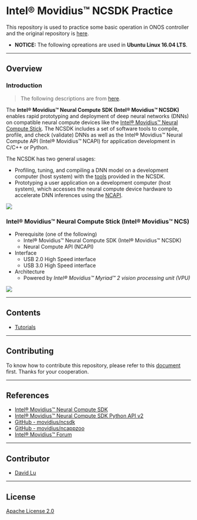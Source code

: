 # Intel® Movidius™ NCSDK Practice

This repository is used to practice some basic operation in ONOS controller and the original repository is [here](https://github.com/movidius/ncsdk).

* **NOTICE:** The following opreations are used in **Ubuntu Linux 16.04 LTS**.

---
## Overview

### Introduction

> The following descriptions are from [here](https://movidius.github.io/ncsdk/index.html).

The **Intel® Movidius™ Neural Compute SDK (Intel® Movidius™ NCSDK)** enables rapid prototyping and deployment of deep neural networks (DNNs) on compatible neural compute devices like the [Intel® Movidius™ Neural Compute Stick](https://movidius.github.io/ncsdk/ncs.html). The NCSDK includes a set of software tools to compile, profile, and check (validate) DNNs as well as the Intel® Movidius™ Neural Compute API (Intel® Movidius™ NCAPI) for application development in C/C++ or Python.

The NCSDK has two general usages:
* Profiling, tuning, and compiling a DNN model on a development computer (host system) with the [tools](https://movidius.github.io/ncsdk/tools/tools_overview.html) provided in the NCSDK.
* Prototyping a user application on a development computer (host system), which accesses the neural compute device hardware to accelerate DNN inferences using the [NCAPI](https://movidius.github.io/ncsdk/ncapi/readme.html).

![](https://movidius.github.io/ncsdk/images/ncs_workflow.jpg)

### Intel® Movidius™ Neural Compute Stick (Intel® Movidius™ NCS)

* Prerequisite (one of the following)
    * Intel® Movidius™ Neural Compute SDK (Intel® Movidius™ NCSDK)
    * Neural Compute API (NCAPI)
* Interface
    * USB 2.0 High Speed interface
    * USB 3.0 High Speed interface
* Architecture
    * Powered by *Intel® Movidius™ Myriad™ 2 vision processing unit (VPU)*

![](https://movidius.github.io/ncsdk/images/NCS1_ArchDiagram.jpg)

---
## Contents

* [Tutorials](src/tutorials)

---
## Contributing

To know how to contribute this repository, please refer to this [document](CONTRIBUTING.md) first. Thanks for your cooperation.

---
## References

* [Intel® Movidius™ Neural Compute SDK](https://movidius.github.io/ncsdk/index.html)
* [Intel® Movidius™ Neural Compute SDK Python API v2](https://movidius.github.io/ncsdk/ncapi/ncapi2/py_api/readme.html)
* [GitHub - movidius/ncsdk](https://github.com/movidius/ncsdk)
* [GitHub - movidius/ncappzoo](https://github.com/movidius/ncappzoo)
* [Intel® Movidius™ Forum](https://ncsforum.movidius.com/)

---
## Contributor

* [David Lu](https://github.com/yungshenglu)

---
## License

[Apache License 2.0](LICENSE)